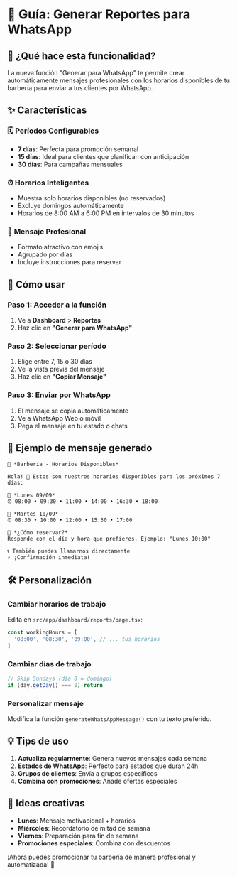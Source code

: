 # 📱 Guía: Generar Reportes para WhatsApp

## 🎯 ¿Qué hace esta funcionalidad?

La nueva función "Generar para WhatsApp" te permite crear automáticamente mensajes profesionales con los horarios disponibles de tu barbería para enviar a tus clientes por WhatsApp.

## ✨ Características

### 🗓️ **Períodos Configurables**
- **7 días**: Perfecta para promoción semanal
- **15 días**: Ideal para clientes que planifican con anticipación
- **30 días**: Para campañas mensuales

### ⏰ **Horarios Inteligentes**
- Muestra solo horarios disponibles (no reservados)
- Excluye domingos automáticamente
- Horarios de 8:00 AM a 6:00 PM en intervalos de 30 minutos

### 📱 **Mensaje Profesional**
- Formato atractivo con emojis
- Agrupado por días
- Incluye instrucciones para reservar

## 🚀 Cómo usar

### Paso 1: Acceder a la función
1. Ve a **Dashboard** > **Reportes**
2. Haz clic en **"Generar para WhatsApp"**

### Paso 2: Seleccionar período
1. Elige entre 7, 15 o 30 días
2. Ve la vista previa del mensaje
3. Haz clic en **"Copiar Mensaje"**

### Paso 3: Enviar por WhatsApp
1. El mensaje se copia automáticamente
2. Ve a WhatsApp Web o móvil
3. Pega el mensaje en tu estado o chats

## 📝 Ejemplo de mensaje generado

```
🔮 *Barbería - Horarios Disponibles*

Hola! 👋 Estos son nuestros horarios disponibles para los próximos 7 días:

📅 *Lunes 09/09*
⏰ 08:00 • 09:30 • 11:00 • 14:00 • 16:30 • 18:00

📅 *Martes 10/09*
⏰ 08:30 • 10:00 • 12:00 • 15:30 • 17:00

💬 *¿Cómo reservar?*
Responde con el día y hora que prefieres. Ejemplo: "Lunes 10:00"

📞 También puedes llamarnos directamente
⚡ ¡Confirmación inmediata!
```

## 🛠️ Personalización

### Cambiar horarios de trabajo
Edita en `src/app/dashboard/reports/page.tsx`:
```typescript
const workingHours = [
  '08:00', '08:30', '09:00', // ... tus horarios
]
```

### Cambiar días de trabajo
```typescript
// Skip Sundays (día 0 = domingo)
if (day.getDay() === 0) return
```

### Personalizar mensaje
Modifica la función `generateWhatsAppMessage()` con tu texto preferido.

## 💡 Tips de uso

1. **Actualiza regularmente**: Genera nuevos mensajes cada semana
2. **Estados de WhatsApp**: Perfecto para estados que duran 24h
3. **Grupos de clientes**: Envía a grupos específicos
4. **Combina con promociones**: Añade ofertas especiales

## 🎨 Ideas creativas

- **Lunes**: Mensaje motivacional + horarios
- **Miércoles**: Recordatorio de mitad de semana
- **Viernes**: Preparación para fin de semana
- **Promociones especiales**: Combina con descuentos

¡Ahora puedes promocionar tu barbería de manera profesional y automatizada! 🚀
